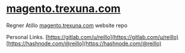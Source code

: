 # [magento.trexuna.com](https://me.trexuna.com/)
Regner Atillo [magento.trexuna.com](https://me.trexuna.com/) website repo

Personal Links.
[https://gitlab.com/u/reillo](https://gitlab.com/u/reillo)
[https://hashnode.com/@reillo](https://hashnode.com/@reillo)